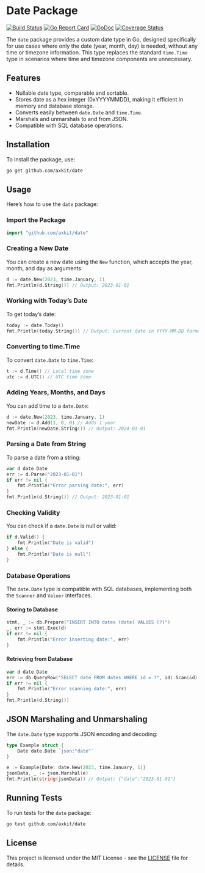 # Date Package

[![Build Status](https://github.com/axkit/date/actions/workflows/go.yml/badge.svg)](https://github.com/axkit/date/actions)
[![Go Report Card](https://goreportcard.com/badge/github.com/axkit/date)](https://goreportcard.com/report/github.com/axkit/date)
[![GoDoc](https://pkg.go.dev/badge/github.com/axkit/date)](https://pkg.go.dev/github.com/axkit/date)
[![Coverage Status](https://coveralls.io/repos/github/axkit/date/badge.svg?branch=main)](https://coveralls.io/github/axkit/date?branch=main)


The `date` package provides a custom date type in Go, designed specifically for use cases where only the date (year, month, day) is needed, without any time or timezone information. This type replaces the standard `time.Time` type in scenarios where time and timezone components are unnecessary.

## Features

- Nullable date type, comparable and sortable.
- Stores date as a hex integer (0xYYYYMMDD), making it efficient in memory and database storage.
- Converts easily between `date.Date` and `time.Time`.
- Marshals and unmarshals to and from JSON.
- Compatible with SQL database operations.

## Installation

To install the package, use:

```bash
go get github.com/axkit/date
```

## Usage

Here’s how to use the `date` package:

### Import the Package

```go
import "github.com/axkit/date"
```

### Creating a New Date

You can create a new date using the `New` function, which accepts the year, month, and day as arguments:

```go
d := date.New(2023, time.January, 1)
fmt.Println(d.String()) // Output: 2023-01-01
```

### Working with Today’s Date

To get today’s date:

```go
today := date.Today()
fmt.Println(today.String()) // Output: current date in YYYY-MM-DD format
```

### Converting to time.Time

To convert `date.Date` to `time.Time`:

```go
t := d.Time() // Local time zone
utc := d.UTC() // UTC time zone
```

### Adding Years, Months, and Days

You can add time to a `date.Date`:

```go
d := date.New(2023, time.January, 1)
newDate := d.Add(1, 0, 0) // Adds 1 year
fmt.Println(newDate.String()) // Output: 2024-01-01
```

### Parsing a Date from String

To parse a date from a string:

```go
var d date.Date
err := d.Parse("2023-01-01")
if err != nil {
    fmt.Println("Error parsing date:", err)
}
fmt.Println(d.String()) // Output: 2023-01-01
```

### Checking Validity

You can check if a `date.Date` is null or valid:

```go
if d.Valid() {
    fmt.Println("Date is valid")
} else {
    fmt.Println("Date is null")
}
```

### Database Operations

The `date.Date` type is compatible with SQL databases, implementing both the `Scanner` and `Valuer` interfaces.

#### Storing to Database

```go
stmt, _ := db.Prepare("INSERT INTO dates (date) VALUES (?)")
_, err := stmt.Exec(d)
if err != nil {
    fmt.Println("Error inserting date:", err)
}
```

#### Retrieving from Database

```go
var d date.Date
err := db.QueryRow("SELECT date FROM dates WHERE id = ?", id).Scan(&d)
if err != nil {
    fmt.Println("Error scanning date:", err)
}
fmt.Println(d.String())
```

## JSON Marshaling and Unmarshaling

The `date.Date` type supports JSON encoding and decoding:

```go
type Example struct {
    Date date.Date `json:"date"`
}

e := Example{Date: date.New(2023, time.January, 1)}
jsonData, _ := json.Marshal(e)
fmt.Println(string(jsonData)) // Output: {"date":"2023-01-01"}
```

## Running Tests

To run tests for the `date` package:

```bash
go test github.com/axkit/date
```

## License

This project is licensed under the MIT License - see the [LICENSE](LICENSE) file for details.

